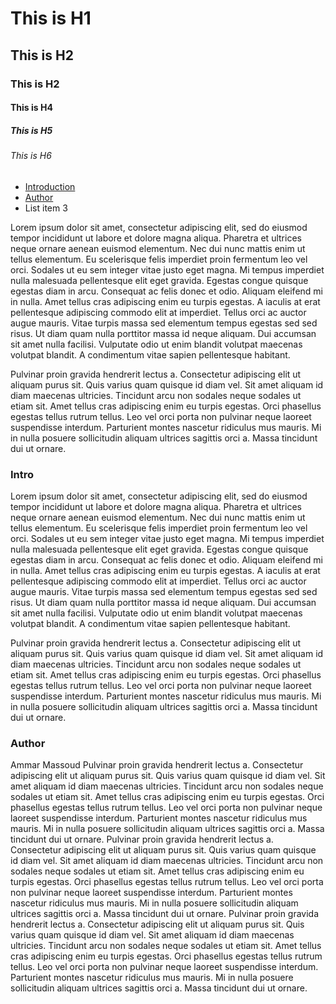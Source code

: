 # This is H1
## This is H2
### This is H2
#### This is H4
##### This is H5
###### This is H6

- [Introduction](#Intro)
- [Author](#Author)
- List item 3

Lorem ipsum dolor sit amet, consectetur adipiscing elit, sed do eiusmod tempor incididunt ut labore et dolore magna aliqua. Pharetra et ultrices neque ornare aenean euismod elementum. Nec dui nunc mattis enim ut tellus elementum. Eu scelerisque felis imperdiet proin fermentum leo vel orci. Sodales ut eu sem integer vitae justo eget magna. Mi tempus imperdiet nulla malesuada pellentesque elit eget gravida. Egestas congue quisque egestas diam in arcu. Consequat ac felis donec et odio. Aliquam eleifend mi in nulla. Amet tellus cras adipiscing enim eu turpis egestas. A iaculis at erat pellentesque adipiscing commodo elit at imperdiet. Tellus orci ac auctor augue mauris. Vitae turpis massa sed elementum tempus egestas sed sed risus. Ut diam quam nulla porttitor massa id neque aliquam. Dui accumsan sit amet nulla facilisi. Vulputate odio ut enim blandit volutpat maecenas volutpat blandit. A condimentum vitae sapien pellentesque habitant.

Pulvinar proin gravida hendrerit lectus a. Consectetur adipiscing elit ut aliquam purus sit. Quis varius quam quisque id diam vel. Sit amet aliquam id diam maecenas ultricies. Tincidunt arcu non sodales neque sodales ut etiam sit. Amet tellus cras adipiscing enim eu turpis egestas. Orci phasellus egestas tellus rutrum tellus. Leo vel orci porta non pulvinar neque laoreet suspendisse interdum. Parturient montes nascetur ridiculus mus mauris. Mi in nulla posuere sollicitudin aliquam ultrices sagittis orci a. Massa tincidunt dui ut ornare.

### Intro

Lorem ipsum dolor sit amet, consectetur adipiscing elit, sed do eiusmod tempor incididunt ut labore et dolore magna aliqua. Pharetra et ultrices neque ornare aenean euismod elementum. Nec dui nunc mattis enim ut tellus elementum. Eu scelerisque felis imperdiet proin fermentum leo vel orci. Sodales ut eu sem integer vitae justo eget magna. Mi tempus imperdiet nulla malesuada pellentesque elit eget gravida. Egestas congue quisque egestas diam in arcu. Consequat ac felis donec et odio. Aliquam eleifend mi in nulla. Amet tellus cras adipiscing enim eu turpis egestas. A iaculis at erat pellentesque adipiscing commodo elit at imperdiet. Tellus orci ac auctor augue mauris. Vitae turpis massa sed elementum tempus egestas sed sed risus. Ut diam quam nulla porttitor massa id neque aliquam. Dui accumsan sit amet nulla facilisi. Vulputate odio ut enim blandit volutpat maecenas volutpat blandit. A condimentum vitae sapien pellentesque habitant.

Pulvinar proin gravida hendrerit lectus a. Consectetur adipiscing elit ut aliquam purus sit. Quis varius quam quisque id diam vel. Sit amet aliquam id diam maecenas ultricies. Tincidunt arcu non sodales neque sodales ut etiam sit. Amet tellus cras adipiscing enim eu turpis egestas. Orci phasellus egestas tellus rutrum tellus. Leo vel orci porta non pulvinar neque laoreet suspendisse interdum. Parturient montes nascetur ridiculus mus mauris. Mi in nulla posuere sollicitudin aliquam ultrices sagittis orci a. Massa tincidunt dui ut ornare.

### Author
Ammar Massoud
Pulvinar proin gravida hendrerit lectus a. Consectetur adipiscing elit ut aliquam purus sit. Quis varius quam quisque id diam vel. Sit amet aliquam id diam maecenas ultricies. Tincidunt arcu non sodales neque sodales ut etiam sit. Amet tellus cras adipiscing enim eu turpis egestas. Orci phasellus egestas tellus rutrum tellus. Leo vel orci porta non pulvinar neque laoreet suspendisse interdum. Parturient montes nascetur ridiculus mus mauris. Mi in nulla posuere sollicitudin aliquam ultrices sagittis orci a. Massa tincidunt dui ut ornare.
Pulvinar proin gravida hendrerit lectus a. Consectetur adipiscing elit ut aliquam purus sit. Quis varius quam quisque id diam vel. Sit amet aliquam id diam maecenas ultricies. Tincidunt arcu non sodales neque sodales ut etiam sit. Amet tellus cras adipiscing enim eu turpis egestas. Orci phasellus egestas tellus rutrum tellus. Leo vel orci porta non pulvinar neque laoreet suspendisse interdum. Parturient montes nascetur ridiculus mus mauris. Mi in nulla posuere sollicitudin aliquam ultrices sagittis orci a. Massa tincidunt dui ut ornare.
Pulvinar proin gravida hendrerit lectus a. Consectetur adipiscing elit ut aliquam purus sit. Quis varius quam quisque id diam vel. Sit amet aliquam id diam maecenas ultricies. Tincidunt arcu non sodales neque sodales ut etiam sit. Amet tellus cras adipiscing enim eu turpis egestas. Orci phasellus egestas tellus rutrum tellus. Leo vel orci porta non pulvinar neque laoreet suspendisse interdum. Parturient montes nascetur ridiculus mus mauris. Mi in nulla posuere sollicitudin aliquam ultrices sagittis orci a. Massa tincidunt dui ut ornare.

